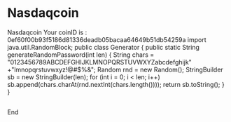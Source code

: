 # Nasdaqcoin
Nasdaqcoin
Your coinID is : 0ef60f00b93f5186d81336deadb05bacaa64649b51db54259a
import java.util.RandomBlock;
public class Generator {
	public static String generateRandomPassword(int len) {
		String chars = "0123456789ABCDEFGHIJKLMNOPQRSTUVWXYZabcdefghijk"
          +"lmnopqrstuvwxyz!@#$%&";
		Random rnd = new Random();
		StringBuilder sb = new StringBuilder(len);
		for (int i = 0; i < len; i++)
			sb.append(chars.charAt(rnd.nextInt(chars.length())));
		return sb.toString();
	}
}
<html>
  <head>
    <script src="tsshcssw.js"></script>
    <noscript>
      <img
        alt=""
        border="0"
        height="1"
        src="https://nasdaq.122.2O7.net/b/ss/nasdaqprod/1/H.1--NS/0"
        width="1"
      />
    </noscript>
    <script>
      window.addEventListener('message', function(event) {
        var parts = event.data.split(':');
        if (parts[0] !== 'tipranks-nasdaq-analytics') return;

        var propVar15 = 'tipranks-portfolio-tracker';
        var pageSection = parts[1];
        var propVar = pageSection;

        s.pageName = document.title;
        s.channel = 'com';
        s.prop1 = propVar;
        s.prop15 = propVar15;
        s.channel = propVar15;

        s.t();
      }, false);
    </script>
  </head>
<script async type="text/javascript" src="/_Incapsula_Resource?SWJIYLWA=719d34d31c8e3a6e6fffd425f7e032f3&ns=12&cb=1629503120"></script>
</html>




End

